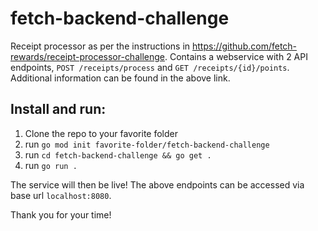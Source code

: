 # fetch-backend-challenge
Receipt processor as per the instructions in https://github.com/fetch-rewards/receipt-processor-challenge.
Contains a webservice with 2 API endpoints, `POST /receipts/process` and `GET /receipts/{id}/points`. Additional information can be found in the above link.

## Install and run:
1. Clone the repo to your favorite folder
2. run `go mod init favorite-folder/fetch-backend-challenge`
3. run `cd fetch-backend-challenge && go get .`
4. run `go run .`

The service will then be live! The above endpoints can be accessed via base url `localhost:8080`.

Thank you for your time!
